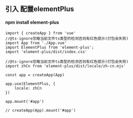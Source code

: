 ## 引入 配置elementPlus        
#### npm install element-plus

```typestript
import { createApp } from 'vue'
//@ts-ignore忽略当前文件ts类型的检测否则有红色提示(打包会失败)
import App from './App.vue'
import ElementPlus from 'element-plus';
import 'element-plus/dist/index.css'

//@ts-ignore忽略当前文件ts类型的检测否则有红色提示(打包会失败)
import zhCn from 'element-plus/dist/locale/zh-cn.mjs'

const app = createApp(App)

app.use(ElementPlus, {
    locale: zhCn
})

app.mount('#app')

// createApp(App).mount('#app')

```
